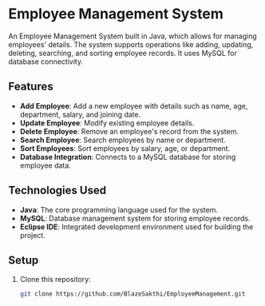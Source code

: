 # Employee Management System

An Employee Management System built in Java, which allows for managing employees' details. The system supports operations like adding, updating, deleting, searching, and sorting employee records. It uses MySQL for database connectivity.

## Features

- **Add Employee**: Add a new employee with details such as name, age, department, salary, and joining date.
- **Update Employee**: Modify existing employee details.
- **Delete Employee**: Remove an employee's record from the system.
- **Search Employee**: Search employees by name or department.
- **Sort Employees**: Sort employees by salary, age, or department.
- **Database Integration**: Connects to a MySQL database for storing employee data.

## Technologies Used

- **Java**: The core programming language used for the system.
- **MySQL**: Database management system for storing employee records.
- **Eclipse IDE**: Integrated development environment used for building the project.

## Setup

1. Clone this repository:
   ```bash
   git clone https://github.com/BlazeSakthi/EmployeeManagement.git
